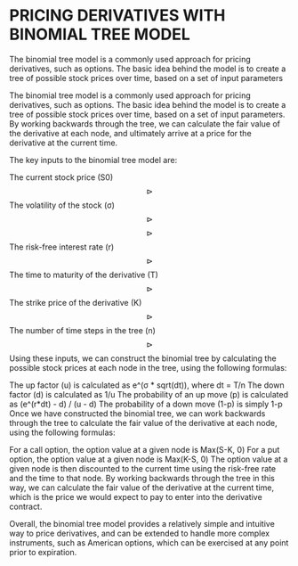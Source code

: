 # PRICING DERIVATIVES WITH BINOMIAL TREE MODEL
The binomial tree model is a commonly used approach for pricing derivatives, such as options. The basic idea behind the model is to create a tree of possible stock prices over time, based on a set of input parameters


The binomial tree model is a commonly used approach for pricing derivatives, such as options. The basic idea behind the model is to create a tree of possible stock prices over time, based on a set of input parameters. By working backwards through the tree, we can calculate the fair value of the derivative at each node, and ultimately arrive at a price for the derivative at the current time.

The key inputs to the binomial tree model are:

The current stock price (S0) $$\triangleright$$
The volatility of the stock (σ) $$\triangleright$$
$$\triangleright$$ The risk-free interest rate (r)
$$\triangleright$$ The time to maturity of the derivative (T)
$$\triangleright$$ The strike price of the derivative (K)
$$\triangleright$$ The number of time steps in the tree (n)
$$\triangleright$$ Using these inputs, we can construct the binomial tree by calculating the possible stock prices at each node in the tree, using the following formulas:

The up factor (u) is calculated as e^(σ * sqrt(dt)), where dt = T/n
The down factor (d) is calculated as 1/u
The probability of an up move (p) is calculated as (e^(r*dt) - d) / (u - d)
The probability of a down move (1-p) is simply 1-p
Once we have constructed the binomial tree, we can work backwards through the tree to calculate the fair value of the derivative at each node, using the following formulas:

For a call option, the option value at a given node is Max(S-K, 0)
For a put option, the option value at a given node is Max(K-S, 0)
The option value at a given node is then discounted to the current time using the risk-free rate and the time to that node.
By working backwards through the tree in this way, we can calculate the fair value of the derivative at the current time, which is the price we would expect to pay to enter into the derivative contract.

Overall, the binomial tree model provides a relatively simple and intuitive way to price derivatives, and can be extended to handle more complex instruments, such as American options, which can be exercised at any point prior to expiration.
